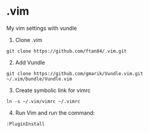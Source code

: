 .vim
====

My vim settings with vundle

1. Clone .vim

```
git clone https://github.com/ftan84/.vim.git
```

2. Add Vundle

```
git clone https://github.com/gmarik/Vundle.vim.git ~/.vim/bundle/Vundle.vim
```

3. Create symbolic link for vimrc

```
ln -s ~/.vim/vimrc ~/.vimrc
```

4. Run Vim and run the command:

``` 
:PluginInstall
```
